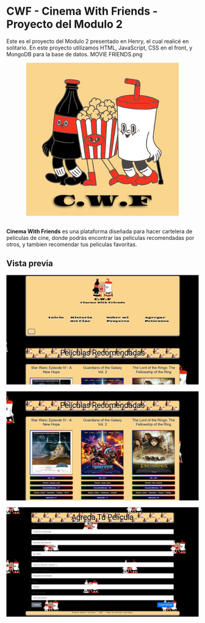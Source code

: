 # CWF - Cinema With Friends - Proyecto del Modulo 2
Este es el proyecto del Modulo 2 presentado en Henry, el cual realicé en solitario. En este proyecto utilizamos HTML, JavaScript, CSS en el front, y MongoDB para la base de datos.
MOVIE FRIENDS.png
<p align="center">
  <img src="./front/assets/MOVIE FRIENDS.png" alt="Captura 1" width="400" style="margin-bottom: 15px;"/>
</p>


**Cinema With Friends** es una plataforma diseñada para hacer cartelera de peliculas de cine, donde podrás encontrar las peliculas recomendadas por otros, y tambien recomendar tus peliculas favoritas.

## Vista previa

<p align="center">
  <img src="./front/scripts/pm2a.jpg" alt="Captura 1" width="600" style="margin-bottom: 15px;"/>
  <br/>
  <img src="./front/scripts/pm2b.jpg" alt="Captura 2" width="600" style="margin-bottom: 15px;"/>
  <br/>
  <img src="./front/scripts/pm3c.jpg" alt="Captura 3" width="600" style="margin-bottom: 15px;"/>
  <br/>
</p>
